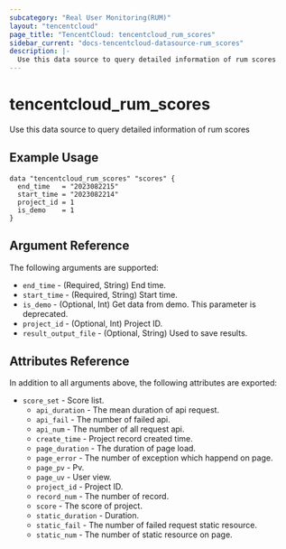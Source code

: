 ```yaml
---
subcategory: "Real User Monitoring(RUM)"
layout: "tencentcloud"
page_title: "TencentCloud: tencentcloud_rum_scores"
sidebar_current: "docs-tencentcloud-datasource-rum_scores"
description: |-
  Use this data source to query detailed information of rum scores
---
```


# tencentcloud_rum_scores

Use this data source to query detailed information of rum scores

## Example Usage

```hcl
data "tencentcloud_rum_scores" "scores" {
  end_time   = "2023082215"
  start_time = "2023082214"
  project_id = 1
  is_demo    = 1
}
```

## Argument Reference

The following arguments are supported:

* `end_time` - (Required, String) End time.
* `start_time` - (Required, String) Start time.
* `is_demo` - (Optional, Int) Get data from demo. This parameter is deprecated.
* `project_id` - (Optional, Int) Project ID.
* `result_output_file` - (Optional, String) Used to save results.

## Attributes Reference

In addition to all arguments above, the following attributes are exported:

* `score_set` - Score list.
  * `api_duration` - The mean duration of api request.
  * `api_fail` - The number of failed api.
  * `api_num` - The number of all request api.
  * `create_time` - Project record created time.
  * `page_duration` - The duration of page load.
  * `page_error` - The number of exception which happend on page.
  * `page_pv` - Pv.
  * `page_uv` - User view.
  * `project_id` - Project ID.
  * `record_num` - The number of record.
  * `score` - The score of project.
  * `static_duration` - Duration.
  * `static_fail` - The number of failed request static resource.
  * `static_num` - The number of static resource on page.


